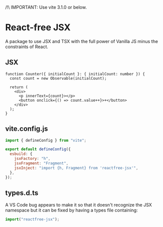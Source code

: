 /!\ IMPORTANT: Use vite 3.1.0 or below.

# React-free JSX

A package to use JSX and TSX with the full power of Vanilla JS minus the
constraints of React.

## JSX

```tsx
function Counter({ initialCount }: { initialCount: number }) {
  const count = new Observable(initialCount);

  return (
    <div>
      <p innerText={count}></p>
      <button onclick={() => count.value++}>+</button>
    </div>
  );
}
```

## vite.config.js

```javascript
import { defineConfig } from "vite";

export default defineConfig({
  esbuild: {
    jsxFactory: "h",
    jsxFragment: "Fragment",
    jsxInject: "import {h, Fragment} from 'reactfree-jsx'",
  },
});
```

## types.d.ts

A VS Code bug appears to make it so that it doesn't recognize the JSX namespace
but it can be fixed by having a types file containing:

```javascript
import("reactfree-jsx");
```
